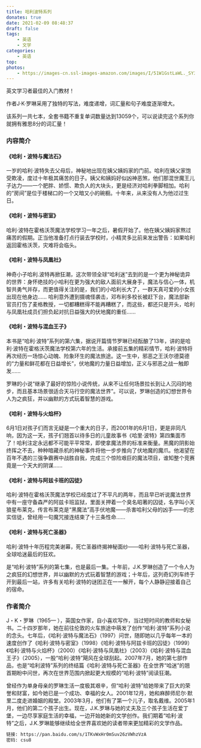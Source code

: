 ```yaml
---
title: 哈利波特系列
donates: true
date: 2021-02-09 08:48:37
draft: false
tags:
    - 英语
    - 文学
categories:
    - 英语
top:
photos:
    - https://images-cn.ssl-images-amazon.com/images/I/51W1GstLaWL._SY346_.jpg
---
```


英文学习者最佳的入门教材！

作者J·K·罗琳采用了独特的写法，难度递增，词汇量和句子难度逐渐增大。

该系列一共七本，全套书籍不重复单词数量达到13059个，可以说读完这个系列你就拥有雅思8分的词汇量！

<!--more-->

### 内容简介

#### 《哈利・波特与魔法石》

一岁的哈利·波特失去父母后，神秘地出现在姨父姨妈家的门前。哈利在姨父家饱受欺凌，度过十年极其痛苦的日子。姨父和姨妈好似凶神恶煞，他们那混世魔王儿子达力——一个肥胖、娇惯、欺负人的大块头，更是经济对哈利拳脚相加。哈利的“房间”是位于楼梯口的一个又暗又小的碗橱。十年来，从来没有人为他过过生日。

#### 《哈利・波特与密室》

哈利·波特在霍格沃茨魔法学校学习一年之后，暑假开始了。他在姨父姨妈家熬过痛苦的假期。正当他准备打点行装去学校时，小精灵多比前来发出警告：如果哈利返回霍格沃茨，灾难将会临头。

#### 《哈利・波特与凤凰社》

神奇小子哈利.波特再掀狂潮，这次带领全球“哈利迷”去到的是一个更为神秘诡异的世界：身怀绝技的小哈利在更为强大的敌人面前大展身手，魔法与信心一体，机智共勇气并存，而更值得关注的是，我们的小哈利长大了，一群天真可爱的小女孩出现在他身边…… 哈利意外遭到摄魂怪袭击，邓布利多校长被赶下台，魔法部新官员打伤了麦格教授，一切都糟糕得不能再糟糕了，而这些，都还只是开头，哈利与凤凰社成员们担负起对抗日益强大的伏地魔的重任……

#### 《哈利・波特与混血王子》

本书是“哈利·波特”系列的第六集，据说开篇情节罗琳已经酝酿了13年，讲的是哈利·波特在霍格沃茨魔法学校第六年的生活。承接前五集的精彩情节，哈利·波特将再次经历一场惊心动魄、险象环生的魔法旅途。这一生中，邪恶之王沃尔德莫德的“力量和鲜花都在日益增长”，伏地魔的力量日益增加，正义与邪恶之战一触即发……

罗琳的小说“继承了最好的惊险小说传统，从来不让任何场景拉长到让人沉闷的地步，而且基本场景很适合天马行空的魔法世界”。可以说，罗琳创造的幻想世界令人为之疯狂，并以幽默的方式玩着智慧的游戏。

#### 《哈利・波特与火焰杯》

6月1日对孩子们而言无疑是一个重大的日子，而2001年的6月1日，更是非同凡响，因为这一天，孩子们翘首以待多日的儿童故事书《哈里·波特》第四集面市了！哈利注定永远都不可能平平常常，即使拿魔法界的标准来衡量。黑魔的阴影始终挥之不去，种种暗藏杀机的神秘事件将他一步步推向了伏地魔的魔爪。他渴望在百年不遇的三强争霸赛中战胜自我，完成三个惊险艰巨的魔法项目，谁知整个竞赛竟是一个天大的阴谋……

#### 《哈利・波特与阿兹卡班的囚徒》

哈利·波特在霍格沃茨魔法学校已经度过了不平凡的两年，而且早已听说魔法世界中有一座守备森严的阿兹卡班监狱，里面关押着一个臭名昭著的囚徒，名字叫小天狼星布莱克。传言布莱克是“黑魔法”高手伏地魔——杀害哈利父母的凶手——的忠实信徒，曾经用一句魔咒接连结束了十三条性命……

#### 《哈利・波特与死亡圣器》

哈利·波特十年历程完美谢幕，死亡圣器终揭神秘面纱——哈利·波特与死亡圣器，全球哈迷最后的狂欢。

是“哈利·波特”系列的第七集，也是最后一集。十年前，J.K.罗琳创造了一个令人为之疯狂的幻想世界，并以幽默的方式玩着智慧的游戏；十年后，这列奇幻列车终于开到最后一站，许多有关哈利·波特的谜团正在一一解开，每个人静静迎接着自己的宿命。

### 作者简介

J・K・罗琳（1965— ），英国女作家，自小喜欢写作，当过短时间的教师和女秘书。二十四岁那年，她在前往伦敦的火车旅途中萌发了创作“哈利·波特”系列小说的念头。七年后，《哈利·波特与魔法石》（1997）问世，随即她以几乎每年一本的速度创作了《哈利·波特与密室》（1998）《哈利·波特与阿兹卡班的囚徒》（1999）《哈利·波特与火焰杯》（2000）《哈利·波特与凤凰社》（2003）《哈利·波特与混血王子》（2005），一股“哈利·波特”飓风在全球刮起。2007年7月，她的第七部作品，也是“哈利波特”系列的终结篇《哈利·波特与死亡圣器》在全世界“哈迷”的翘首期盼中问世，再次在世界范围内掀起更大规模的“哈利·波特”阅读狂潮。

曾经作为单身母亲的罗琳生活一度极其艰辛，但“哈利·波特”给她带来了巨大的荣誉和财富，如今她已是一个成功、幸福的女人。2001年12月，她和麻醉师尼尔·默里二度走进婚姻的殿堂。2003年3月，他们有了第一个儿子，取名戴维。2005年1月，他们的第二个孩子出生。现在，J.K.罗琳与她的丈夫及三个孩子生活在爱丁堡，一边尽享家庭生活的幸福，一边开始她新的文学创作。我们期着“哈利·波特”之后，J.K.罗琳能够继续给全世界喜欢她的读者带来更加精彩的文学作品。


```bash
链接: https://pan.baidu.com/s/1TKvWxHr0mSuv26zVWhzVzA  
密码: csu8
```